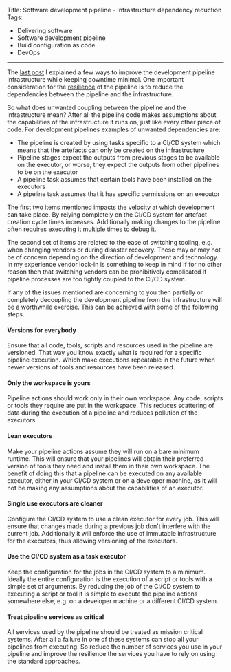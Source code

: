 Title: Software development pipeline - Infrastructure dependency reduction
Tags:
  - Delivering software
  - Software development pipeline
  - Build configuration as code
  - DevOps
---

The [last post](/posts/Software-development-pipeline-considerations-for-infrastructure-improvements.html)
I explained a few ways to improve the development pipeline infrastructure while
keeping downtime minimal. One important consideration for the
[resilience](/posts/Software-development-pipeline-Design-resilience.html) of the
pipeline is to reduce the dependencies between the pipeline and the infrastructure.

So what does unwanted coupling between the pipeline and the
infrastructure mean? After all the pipeline code makes assumptions about the capabilities
of the infrastructure it runs on, just like every other piece of code.
For development pipelines examples of unwanted dependencies are:

- The pipeline is created by using tasks specific to a CI/CD system which means that the artefacts
  can only be created on the infrastructure
- Pipeline stages expect the outputs from previous stages to be available on the executor,
  or worse, they expect the outputs from other pipelines to be on the executor
- A pipeline task assumes that certain tools have been installed on the executors
- A pipeline task assumes that it has specific permissions on an executor

The first two items mentioned impacts the velocity at which development can take place. By relying
completely on the CI/CD system for artefact creation cycle times increases. Additionally
making changes to the pipeline often requires executing it multiple times to debug it.

The second set of items are related to the ease of switching tooling, e.g. when changing vendors
or during disaster recovery. These may or may not be of concern depending on the direction of
development and technology. In my experience vendor lock-in is something to keep in mind if for no
other reason then that switching vendors can be prohibitively complicated if pipeline processes are
too tightly coupled to the CI/CD system.

If any of the issues mentioned are concerning to you then partially or completely decoupling
the development pipeline from the infrastructure will be a worthwhile exercise. This
can be achieved with some of the following steps.

#### Versions for everybody

Ensure that all code, tools, scripts and resources used in the pipeline are versioned. That way you
know exactly what is required for a specific pipeline execution. Which make executions repeatable
in the future when newer versions of tools and resources have been released.

#### Only the workspace is yours

Pipeline actions should work only in their own workspace. Any code, scripts or tools they require
are put in the workspace. This reduces scattering of data during the execution of a pipeline and
reduces pollution of the executors.

#### Lean executors

Make your pipeline actions assume they will run on a bare minimum runtime. This will
ensure that your pipelines will obtain their preferred version of tools they need and
install them in their own workspace. The benefit of doing this that a pipeline can be executed on
any available executor, either in your CI/CD system or on a developer machine, as it will not be
making any assumptions about the capabilities of an executor.

#### Single use executors are cleaner

Configure the CI/CD system to use a clean executor for every job. This will ensure that changes made
during a previous job don't interfere with the current job. Additionally it will enforce the use of
immutable infrastructure for the executors, thus allowing versioning of the executors.

#### Use the CI/CD system as a task executor

Keep the configuration for the jobs in the CI/CD system to a minimum. Ideally the entire configuration
is the execution of a script or tools with a simple set of arguments. By reducing the job of the
CI/CD system to executing a script or tool it is simple to execute the pipeline actions somewhere
else, e.g. on a developer machine or a different CI/CD system.

#### Treat pipeline services as critical

All services used by the pipeline should be treated as mission critical systems. After all a failure
in one of these systems can stop all your pipelines from executing. So reduce the number of services
you use in your pipeline and improve the resilience the services you have to rely on using the standard
approaches.
